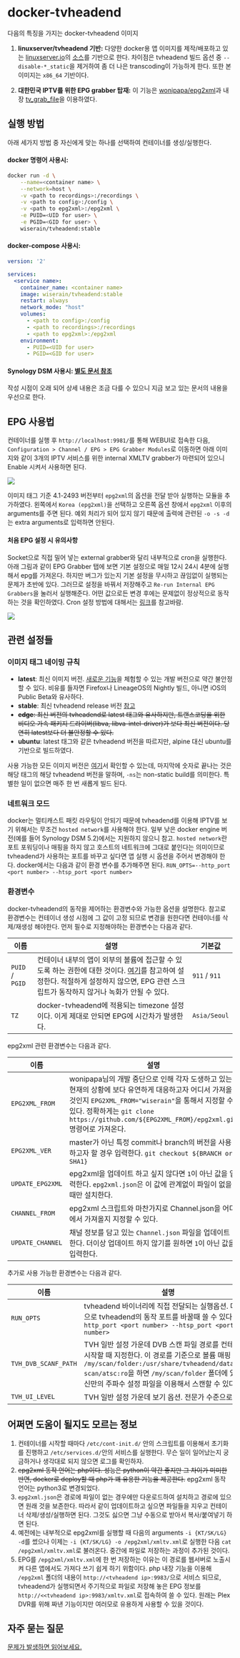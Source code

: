 # docker-tvheadend

다음의 특징을 가지는 docker-tvheadend 이미지

1.  **linuxserver/tvheadend 기반:**
다양한 docker용 앱 이미지를 제작/배포하고 있는 [linuxserver.io](https://linuxserver.io/)의 [소스](https://github.com/linuxserver/docker-tvheadend)를 기반으로 한다. 차이점은 tvheadend 빌드 옵션 중 ```--disable-*_static```을 제거하여 좀 더 나은 transcoding이 가능하게 한다. 또한 본 이미지는 ```x86_64``` 기반이다.

2.  **대한민국 IPTV를 위한 EPG grabber 탑재:**
이 기능은 [wonipapa/epg2xml](https://github.com/wonipapa/epg2xml)과 내장 [tv_grab_file](https://github.com/nurtext/tv_grab_file_synology)을 이용하였다.

## 실행 방법

아래 세가지 방법 중 자신에게 맞는 하나를 선택하여 컨테이너를 생성/실행한다.

#### docker 명령어 사용시:

```bash
docker run -d \
    --name=<container name> \
    --network=host \
    -v <path to recordings>:/recordings \
    -v <path to config>:/config \
    -v <path to epg2xml>:/epg2xml \
    -e PUID=<UID for user> \
    -e PGID=<GID for user> \
    wiserain/tvheadend:stable
```

#### docker-compose 사용시:

```yml
version: '2'

services:
  <service name>:
    container_name: <container name>
    image: wiserain/tvheadend:stable
    restart: always
    network_mode: "host"
    volumes:
      - <path to config>:/config
      - <path to recordings>:/recordings
      - <path to epg2xml>:/epg2xml
    environment:
      - PUID=<UID for user>
      - PGID=<GID for user>
```

#### Synology DSM 사용시: [별도 문서 참조](https://github.com/wiserain/docker-tvheadend/blob/epgkr/assets/how-to-run-on-synology.md)

 작성 시점이 오래 되어 상세 내용은 조금 다를 수 있으니 지금 보고 있는 문서의 내용을 우선으로 한다.

## EPG 사용법

컨테이너를 실행 후 ```http://localhost:9981/```를 통해 WEBUI로 접속한 다음, ```Configuration > Channel / EPG > EPG Grabber Modules```로 이동하면 아래 이미지와 같이 3개의 IPTV 서비스를 위한 internal XMLTV grabber가 마련되어 있으니 Enable 시켜서 사용하면 된다.

![](https://github.com/wiserain/docker-tvheadend/blob/epgkr/assets/images/PicPick_Capture_20171206_002.png)

이미지 태그 기준 4.1-2493 버전부터 ```epg2xml```의 옵션을 전달 받아 실행하는 모듈을 추가하였다. 왼쪽에서 ```Korea (epg2xml)```을 선택하고 오른쪽 옵션 창에서 ```epg2xml``` 이후의 arguments를 주면 된다. 예외 처리가 되어 있지 않기 때문에 출력에 관련된 ```-o -s -d```는 extra arguments로 입력하면 안된다.

#### 처음 EPG 설정 시 유의사항

Socket으로 직접 밀어 넣는 external grabber와 달리 내부적으로 cron을 실행한다. 아래 그림과 같이 EPG Grabber 탭에 보면 기본 설정으로 매일 12시 24시 4분에 실행해서 epg를 가져온다. 하지만 버그가 있는지 기본 설정을 무시하고 끊임없이 실행되는 문제가 초반에 있다. 그러므로 설정을 바꿔서 저장해주고 ```Re-run Internal EPG Grabbers```을 눌러서 실행해준다. 어떤 값으로든 변경 후에는 문제없이 정상적으로 동작하는 것을 확인하였다. Cron 설정 방법에 대해서는 [링크](http://docs.tvheadend.org/webui/config_epggrab/#cron-multi-line-config-text-areas)를 참고바람.

![](https://github.com/wiserain/docker-tvheadend/blob/epgkr/assets/images/PicPick_Capture_20170331_001.png)


## 관련 설정들

### 이미지 태그 네이밍 규칙

- **latest**: 최신 이미지 버전. [새로운 기능](https://tvheadend.org/projects/tvheadend/roadmap)을 체험할 수 있는 개발 버전으로 약간 불안정할 수 있다. 비유를 들자면 Firefox나 LineageOS의 Nightly 빌드, 아니면 iOS의 Public Beta와 유사하다.
- **stable**: 최신 tvheadend release 버전 [참고](https://doozer.io/tvheadend/tvheadend)
- ~~**edge**: 최신 버전의 tvheadend로 latest 태그와 유사하지만, 트랜스코딩을 위한 비디오 가속 패키지 드라이버(libva, libva-intel-driver)가 보다 최신 버전이다. 당연히 latest보다 더 불안정할 수 있다.~~
- **ubuntu**: latest 태그와 같은 tvheadend 버전을 따르지만, alpine 대신 ubuntu를 기반으로 빌드하였다.

사용 가능한 모든 이미지 버전은 [여기](https://hub.docker.com/r/wiserain/tvheadend/tags/)서 확인할 수 있는데, 마지막에 숫자로 끝나는 것은 해당 태그의 해당 tvheadend 버전을 말하며, ```-ns```는 non-static build를 의미한다. 특별한 일이 없으면 매주 한 번 새롭게 빌드 된다.

### 네트워크 모드

docker는 멀티캐스트 패킷 라우팅이 안되기 때문에 tvheadend를 이용해 IPTV를 보기 위해서는 무조건 ```hosted network```를 사용해야 한다. 일부 낮은 docker engine 버전(예를 들어 Synology DSM 5.2)에서는 지원하지 않으니 참고. ```hosted network```란 포트 포워딩이나 매핑을 하지 않고 호스트의 네트워크에 그대로 붙인다는 의미이므로 tvheadend가 사용하는 포트를 바꾸고 싶다면 앱 실행 시 옵션을 주어서 변경해야 한다. docker에서는 다음과 같이 환경 변수를 추가해주면 된다. ```RUN_OPTS=--http_port <port number> --htsp_port <port number>```

### 환경변수

docker-tvheadend의 동작을 제어하는 환경변수와 가능한 옵션을 설명한다. 참고로 환경변수는 컨테이너 생성 시점에 그 값이 고정 되므로 변경을 원한다면 컨테이너를 삭제/재생성 해야한다. 먼저 필수로 지정해야하는 환경변수는 다음과 같다.

| 이름  | 설명  | 기본값 |
|---|---|---|
| ```PUID``` / ```PGID```  | 컨테이너 내부의 앱이 외부의 볼륨에 접근할 수 있도록 하는 권한에 대한 것이다. [여기](https://github.com/linuxserver/docker-tvheadend#user--group-identifiers)를 참고하여 설정한다. 적절하게 설정하지 않으면, EPG 관련 스크립트가 동작하지 않거나 녹화가 안될 수 있다.  | ```911``` / ```911```  |
| ```TZ```  | docker-tvheadend에 적용되는 timezone 설정이다. 이게 제대로 안되면 EPG에 시간차가 발생한다.  | ```Asia/Seoul```  |

epg2xml 관련 환경변수는 다음과 같다.

| 이름  | 설명  | 기본값 |
|---|---|---|
| ```EPG2XML_FROM```  | wonipapa님의 개발 중단으로 인해 각자 도생하고 있는 현재의 상황에 보다 유연하게 대응하고자 어디서 가져올 것인지 ```EPG2XML_FROM="wiserain"```을 통해서 지정할 수 있다. 정확하게는 ```git clone https://github.com/${EPG2XML_FROM}/epg2xml.git``` 명령어로 가져온다.   | ```wiserain```  |
| ```EPG2XML_VER```  | master가 아닌 특정 commit나 branch의 버전을 사용하고자 할 경우 입력한다. ```git checkout ${BRANCH or SHA1}```   | ```null```  |
| ```UPDATE_EPG2XML```  | epg2xml을 업데이트 하고 싶지 않다면 ```1```이 아닌 값을 입력한다. ```epg2xml.json```은 이 값에 관계없이 파일이 없을때만 설치한다. | ```1```  |
| ```CHANNEL_FROM```  | epg2xml 스크립트와 마찬가지로 Channel.json을 어디에서 가져올지 지정할 수 있다. | ```wonipapa```  |
| ```UPDATE_CHANNEL```  | 채널 정보를 담고 있는 ```Channel.json``` 파일을 업데이트 한다. 더이상 업데이트 하지 않기를 원하면 ```1```이 아닌 값을 입력한다. | ```1```  |

추가로 사용 가능한 환경변수는 다음과 같다.

| 이름  | 설명  | 기본값 |
|---|---|---|
| ```RUN_OPTS```  | tvheadend 바이너리에 직접 전달되는 실행옵션. 대표적으로 tvheadend의 동작 포트를 바꿀때 쓸 수 있다. ```--http_port <port number> --htsp_port <port number>```   | ```null```  |
| ```TVH_DVB_SCANF_PATH```  | TVH 일반 설정 가운데 DVB 스캔 파일 경로를 컨테이너 시작할 때 지정한다. 이 경로를 기준으로 볼륨 매핑 ```-v /my/scan/folder:/usr/share/tvheadend/data/dvb-scan/atsc:ro```을 하면 ```/my/scan/folder``` 폴더에 있는 자신만의 주파수 설정 파일을 이용해서 스캔할 수 있다.  | ```/usr/share/tvheadend/data/dvb-scan/```  |
| ```TVH_UI_LEVEL```  | TVH 일반 설정 가운데 보기 옵션. 전문가 수준으로.  | ```2```  |


## 어쩌면 도움이 될지도 모르는 정보

1.  컨테이너를 시작할 때마다 ```/etc/cont-init.d/``` 안의 스크립트를 이용해서 초기화를 진행하고 ```/etc/services.d/```안의 서비스를 실행한다. 무슨 일이 일어났는지 궁금하거나 생각대로 되지 않으면 로그를 확인하자.
2.  ~~epg2xml 동작 언어는 php이다. 성능은 python이 약간 좋지만 그 차이가 미미한 반면, docker로 deploy할 때 php가 꽤 유용한 기능을 제공한다.~~ epg2xml 동작 언어는 python3로 변경되었다.
3.  ```epg2xml.json```은 경로에 파일이 없는 경우에만 다운로드하여 설치하고 경로에 있으면 원래 것을 보존한다. 따라서 같이 업데이트하고 싶으면 파일들을 지우고 컨테이너 삭제/생성/실행하면 된다. 그것도 싫으면 그냥 수동으로 받아서 복사/붙여넣기 하면 된다.
4.  예전에는 내부적으로 epg2xml를 실행할 때 다음의 arguments ```-i {KT/SK/LG} -d```를 썼으나 이제는 ```-i {KT/SK/LG} -o /epg2xml/xmltv.xml```로 실행한 다음 ```cat /epg2xml/xmltv.xml```로 불러온다. 중간에 파일로 저장하는 과정이 추가된 것이다.
5.  EPG를 ```/epg2xml/xmltv.xml```에 한 번 저장하는 이유는 이 경로를 웹서버로 노출시켜 다른 앱에서도 가져다 쓰기 쉽게 하기 위함이다. php 내장 기능을 이용해 ```/epg2xml``` 폴더의 내용이 ```http://<tvheadend ip>:9983/```으로 서비스 되므로, tvheadend가 실행되면서 주기적으로 파일로 저장해 놓은 EPG 정보를 ```http://<<tvheadend ip>:9983/xmltv.xml```로 접속하여 쓸 수 있다. 원래는 Plex DVR를 위해 짜낸 기능이지만 여러모로 유용하게 사용할 수 있을 것이다.


## 자주 묻는 질문

[문제가 발생하면 읽어보세요.](https://github.com/wiserain/docker-tvheadend/blob/epgkr/assets/faqs.md)
